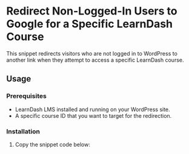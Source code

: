 # Redirect Non-Logged-In Users to Google for a Specific LearnDash Course

This snippet redirects visitors who are not logged in to WordPress to another link when they attempt to access a specific LearnDash course.

## Usage

### Prerequisites
- LearnDash LMS installed and running on your WordPress site.
- A specific course ID that you want to target for the redirection.

### Installation

1. Copy the snippet code below:
<?php
/**
 * Redirect non-logged-in users only to another link for a specific course ID.
 */
add_action( 'template_redirect', function() {
    // Specify the course ID for which the redirection should occur.
    $target_course_id = 123; // Replace 123 with your specific course ID.

    // Check if the current user is not logged in and if the course ID matches.
    if ( ! is_user_logged_in() && is_singular( 'sfwd-courses' ) && get_the_ID() === $target_course_id ) {
        // Replace the https://www.google.com for the redirection
        wp_redirect( 'https://www.google.com' );
        exit; 
    }
} );
    ```
2. Paste the code into one of the following:
    - Your theme's `functions.php` file.
    - A custom plugin file.

3. Replace the `123` in `$target_course_id` with the ID of the specific course you want to target.

### How It Works

1. **Course Check**: The code identifies if the current page is a LearnDash course (`sfwd-courses`) and matches the specified course ID.
2. **Login Check**: It verifies if the visitor is not logged in to WordPress.
3. **Redirection**: If both conditions are met, the visitor is redirected to another link.

### Example

If the course ID is `456`, update the snippet like this:
```php
$target_course_id = 456;
